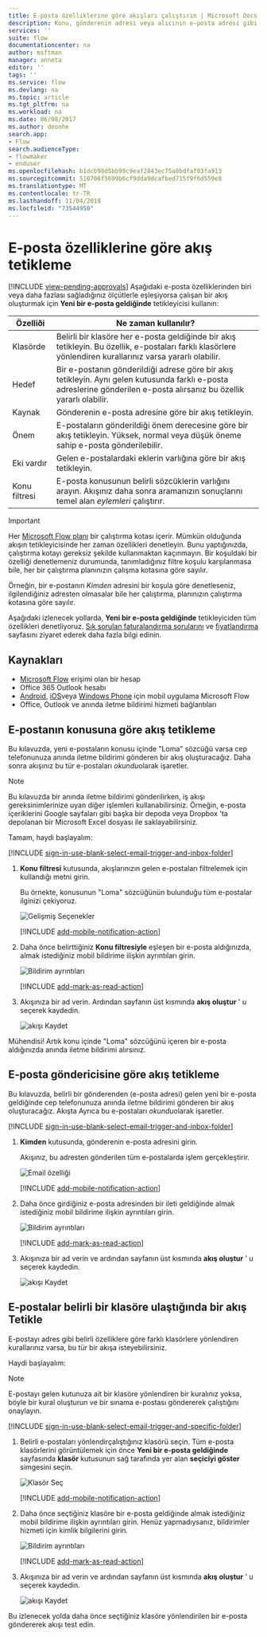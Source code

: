 ```yaml
---
title: E-posta özelliklerine göre akışları çalıştırın | Microsoft Docs
description: Konu, gönderenin adresi veya alıcının e-posta adresi gibi özelliklere göre bir akış başlatın.
services: ''
suite: flow
documentationcenter: na
author: msftman
manager: anneta
editor: ''
tags: ''
ms.service: flow
ms.devlang: na
ms.topic: article
ms.tgt_pltfrm: na
ms.workload: na
ms.date: 06/08/2017
ms.author: deonhe
search.app:
- Flow
search.audienceType:
- flowmaker
- enduser
ms.openlocfilehash: b1dcb98d5bb99c9eaf2843ec75a8bdfaf03fa913
ms.sourcegitcommit: 510706f5699b6cf9dda9dcafbed715f9f6d559e8
ms.translationtype: MT
ms.contentlocale: tr-TR
ms.lasthandoff: 11/04/2019
ms.locfileid: "73544950"
---
```

# <a name="trigger-a-flow-based-on-email-properties"></a>E-posta özelliklerine göre akış tetikleme
[!INCLUDE [view-pending-approvals](includes/cc-rebrand.md)]
Aşağıdaki e-posta özelliklerinden biri veya daha fazlası sağladığınız ölçütlerle eşleşiyorsa çalışan bir akış oluşturmak için **Yeni bir e-posta geldiğinde** tetikleyicisi kullanın:

| Özelliði | Ne zaman kullanılır? |
| --- | --- |
| Klasörde |Belirli bir klasöre her e-posta geldiğinde bir akış tetikleyin. Bu özellik, e-postaları farklı klasörlere yönlendiren kurallarınız varsa yararlı olabilir. |
| Hedef |Bir e-postanın gönderildiği adrese göre bir akış tetikleyin. Aynı gelen kutusunda farklı e-posta adreslerine gönderilen e-posta alırsanız bu özellik yararlı olabilir. |
| Kaynak |Gönderenin e-posta adresine göre bir akış tetikleyin. |
| Önem |E-postaların gönderildiği önem derecesine göre bir akış tetikleyin. Yüksek, normal veya düşük öneme sahip e-posta gönderilebilir. |
| Eki vardır |Gelen e-postalardaki eklerin varlığına göre bir akış tetikleyin. |
| Konu filtresi |E-posta konusunun belirli sözcüklerin varlığını arayın. Akışınız daha sonra aramanızın sonuçlarını temel alan *eylemleri* çalıştırır. |

> [!IMPORTANT]
> Her [Microsoft Flow planı](https://flow.microsoft.com/pricing/) bir çalıştırma kotası içerir. Mümkün olduğunda akışın tetikleyicisinde her zaman özellikleri denetleyin. Bunu yaptığınızda, çalıştırma kotayı gereksiz şekilde kullanmaktan kaçınmayın. Bir koşuldaki bir özelliği denetlemeniz durumunda, tanımladığınız filtre koşulu karşılanmasa bile, her bir çalıştırma planınızın çalışma kotasına göre sayılır. 

Örneğin, bir e-postanın *Kimden* adresini bir koşula göre denetleseniz, ilgilendiğiniz adresten olmasalar bile her çalıştırma, planınızın çalıştırma kotasına göre sayılır.
> 
> 

Aşağıdaki izlenecek yollarda, **Yeni bir e-posta geldiğinde** tetikleyiciden tüm özellikleri denetliyoruz. [Sık sorulan faturalandırma sorularını](billing-questions.md#what-counts-as-a-run) ve [fiyatlandırma](https://ms.flow.microsoft.com/pricing/) sayfasını ziyaret ederek daha fazla bilgi edinin.

## <a name="prerequisites"></a>Kaynakları
* [Microsoft Flow](https://flow.microsoft.com) erişimi olan bir hesap
* Office 365 Outlook hesabı
* [Android](https://aka.ms/flowmobiledocsandroid), [iOS](https://aka.ms/flowmobiledocsios)veya [Windows Phone](https://aka.ms/flowmobilewindows) için mobil uygulama Microsoft Flow
* Office, Outlook ve anında iletme bildirimi hizmeti bağlantıları

## <a name="trigger-a-flow-based-on-an-emails-subject"></a>E-postanın konusuna göre akış tetikleme
Bu kılavuzda, yeni e-postaların konusu içinde "Loma" sözcüğü varsa cep telefonunuza anında iletme bildirimi gönderen bir akış oluşturacağız. Daha sonra akışınız bu tür e-postaları *okundu*olarak işaretler.

>[!NOTE]
>Bu kılavuzda bir anında iletme bildirimi gönderilirken, iş akışı gereksinimlerinize uyan diğer işlemleri kullanabilirsiniz. Örneğin, e-posta içeriklerini Google sayfaları gibi başka bir depoda veya Dropbox 'ta depolanan bir Microsoft Excel dosyası ile saklayabilirsiniz.

Tamam, haydi başlayalım:

[!INCLUDE [sign-in-use-blank-select-email-trigger-and-inbox-folder](includes/sign-in-use-blank-select-email-trigger-and-inbox-folder.md)]

1. **Konu filtresi** kutusunda, akışlarınızın gelen e-postaları filtrelemek için kullandığı metni girin.
   
     Bu örnekte, konusunun "Loma" sözcüğünün bulunduğu tüm e-postalar ilginizi çekiyoruz.
   
    ![Gelişmiş Seçenekler](./media/email-triggers/email-triggers-subject-text.png)

    [!INCLUDE [add-mobile-notification-action](includes/add-mobile-notification-action.md)]

1. Daha önce belirttiğiniz **Konu filtresiyle** eşleşen bir e-posta aldığınızda, almak istediğiniz mobil bildirime ilişkin ayrıntıları girin.
   
    ![Bildirim ayrıntıları](./media/email-triggers/email-triggers-4.png)

    [!INCLUDE [add-mark-as-read-action](includes/add-mark-as-read-action.md)]

1. Akışınıza bir ad verin. Ardından sayfanın üst kısmında **akış oluştur** ' u seçerek kaydedin.
   
    ![akışı Kaydet](./media/email-triggers/email-triggers-subject-notification.png)

Mühendisi! Artık konu içinde "Loma" sözcüğünü içeren bir e-posta aldığınızda anında iletme bildirimi alırsınız.

## <a name="trigger-a-flow-based-on-an-emails-sender"></a>E-posta göndericisine göre akış tetikleme
Bu kılavuzda, belirli bir gönderenden (e-posta adresi) gelen yeni bir e-posta geldiğinde cep telefonunuza anında iletme bildirimi gönderen bir akış oluşturacağız. Akışta Ayrıca bu e-postaları *okundu*olarak işaretler.

[!INCLUDE [sign-in-use-blank-select-email-trigger-and-inbox-folder](includes/sign-in-use-blank-select-email-trigger-and-inbox-folder.md)]

1. **Kimden** kutusunda, gönderenin e-posta adresini girin. 
   
     Akışınız, bu adresten gönderilen tüm e-postalarda işlem gerçekleştirir.
   
    ![Email özelliği](./media/email-triggers/email-triggers-from.png)

    [!INCLUDE [add-mobile-notification-action](includes/add-mobile-notification-action.md)]

1. Daha önce girdiğiniz e-posta adresinden bir ileti geldiğinde almak istediğiniz mobil bildirime ilişkin ayrıntıları girin.
   
    ![Bildirim ayrıntıları](./media/email-triggers/email-triggers-sender-notification.png)

    [!INCLUDE [add-mark-as-read-action](includes/add-mark-as-read-action.md)]

1. Akışınıza bir ad verin ve ardından sayfanın üst kısmında **akış oluştur** ' u seçerek kaydedin.
   
    ![akışı Kaydet](./media/email-triggers/email-triggers-sender-5.png)

## <a name="trigger-a-flow-when-emails-arrive-in-a-specific-folder"></a>E-postalar belirli bir klasöre ulaştığında bir akış Tetikle
E-postayı adres gibi belirli özelliklere göre farklı klasörlere yönlendiren kurallarınız varsa, bu tür bir akışa isteyebilirsiniz.

Haydi başlayalım:

> [!NOTE]
> E-postayı gelen kutunuza ait bir klasöre yönlendiren bir kuralınız yoksa, böyle bir kural oluşturun ve bir sınama e-postası göndererek çalıştığını onaylayın.
> 
> 

[!INCLUDE [sign-in-use-blank-select-email-trigger-and-specific-folder](includes/sign-in-use-blank-select-email-trigger-and-specific-folder.md)]

1. Belirli e-postaları yönlendirçalıştığınız klasörü seçin. Tüm e-posta klasörlerini görüntülemek için önce **Yeni bir e-posta geldiğinde** sayfasında **klasör** kutusunun sağ tarafında yer alan **seçiciyi göster** simgesini seçin.
   
    ![Klasör Seç](./media/email-triggers/email-triggers-2.png)

    [!INCLUDE [add-mobile-notification-action](includes/add-mobile-notification-action.md)]

1. Daha önce seçtiğiniz klasöre bir e-posta geldiğinde almak istediğiniz mobil bildirime ilişkin ayrıntıları girin. Henüz yapmadıysanız, bildirimler hizmeti için kimlik bilgilerini girin.
   
    ![Bildirim ayrıntıları](./media/email-triggers/email-triggers-folder-notification.png)

    [!INCLUDE [add-mark-as-read-action](includes/add-mark-as-read-action.md)]

1. Akışınıza bir ad verin ve ardından sayfanın üst kısmında **akış oluştur** ' u seçerek kaydedin.
   
    ![akışı Kaydet](./media/email-triggers/email-triggers-7.png)

Bu izlenecek yolda daha önce seçtiğiniz klasöre yönlendirilen bir e-posta göndererek akışı test edin.

